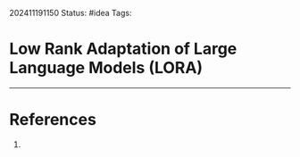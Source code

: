 202411191150
Status: #idea
Tags:

# Low Rank Adaptation of Large Language Models (LORA)


---
# References

1. 